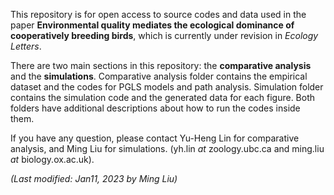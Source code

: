 This repository is for open access to source codes and data used in the paper __Environmental quality mediates the ecological dominance of cooperatively breeding birds__, which is currently under revision in _Ecology Letters_. 

There are two main sections in this repository: the __comparative analysis__ and the __simulations__. Comparative analysis folder contains the empirical dataset and the codes for PGLS models and path analysis. Simulation folder contains the simulation code and the generated data for each figure. Both folders have additional descriptions about how to run the codes inside them.

If you have any question, please contact Yu-Heng Lin for comparative analysis, and Ming Liu for simulations. (yh.lin _at_ zoology.ubc.ca and ming.liu _at_ biology.ox.ac.uk).

_(Last modified: Jan11, 2023 by Ming Liu)_
